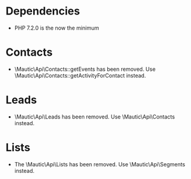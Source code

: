 # Dependencies
* PHP 7.2.0 is the now the minimum

# Contacts
* \Mautic\Api\Contacts::getEvents has been removed. Use \Mautic\Api\Contacts::getActivityForContact instead.

# Leads
* \Mautic\Api\Leads has been removed. Use \Mautic\Api\Contacts instead.

# Lists
* The \Mautic\Api\Lists has been removed. Use \Mautic\Api\Segments instead.

